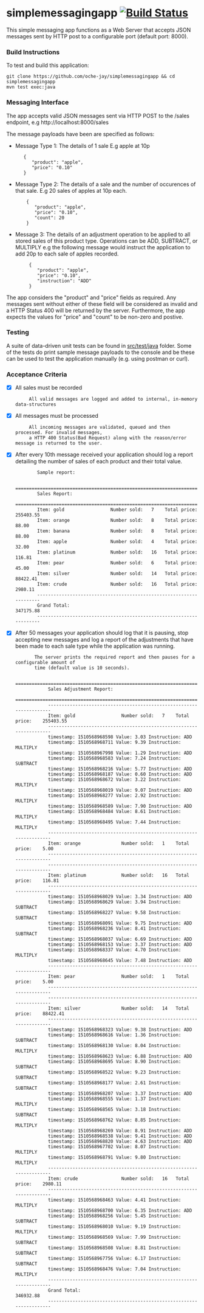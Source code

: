 # simplemessagingapp [![Build Status](https://travis-ci.org/oche-jay/simplemessagingapp.svg?branch=master)](https://travis-ci.org/oche-jay/simplemessagingapp)

This simple messaging app functions as a Web Server that accepts JSON messages sent by HTTP post to a configurable port 
(default port: 8000).

### Build Instructions
To test and build this application:

    git clone https://github.com/oche-jay/simplemessagingapp && cd simplemessagingapp
    mvn test exec:java
    
### Messaging Interface
 The app accepts valid JSON messages sent via HTTP POST to the /sales endpoint, e.g http://localhost:8000/sales
 
 The message payloads have been are specified as follows:
 
 - Message Type 1: The details of 1 sale E.g apple at 10p
          
          {
             "product": "apple",
             "price": "0.10"
          }
 
 - Message Type 2: The details of a sale and the number of occurences of
                   that sale. E.g 20 sales of apples at 10p each.
                   
           {
              "product": "apple",
              "price": "0.10",
              "count": 20
           }
                   
 - Message 3: The details of an adjustment operation to be
              applied to all stored sales of this product type. Operations can be ADD, SUBTRACT, or MULTIPLY 
              e.g the following message would instruct the application to add 20p to each sale of apples recorded.
              
            {
               "product": "apple",
               "price": "0.10",
               "instruction": "ADD"
            }  
 
 The app considers the "product" and "price" fields as required. Any messages sent without either of these
 field will be considered as invalid and a HTTP Status 400 will be returned by the server. Furthermore,
 the app expects the values for "price" and "count" to be non-zero and postive.
 
 ### Testing
A suite of data-driven unit tests can be found in [src/test/java](/src/test/java/) folder.
Some of the tests do print sample message payloads to the console and be these can be used to test
the application manually (e.g. using postman or curl).

 ### Acceptance Criteria                             

  - [x] All sales must be recorded
         
             All valid messages are logged and added to internal, in-memory data-structures
 
  - [x]  All messages must be processed  
             
              All incoming messages are validated, queued and then processed. For invalid messages, 
              a HTTP 400 Status(Bad Request) along with the reason/error message is returned to the user.          

  - [x] After every 10th message received your application should log a report detailing the number
                of sales of each product and their total value. 
                
                Sample report:
                
                ====================================================================
                Sales Report:
                ====================================================================
                Item: gold                 Number sold:   7    Total price:    255403.55
                Item: orange               Number sold:   8    Total price:    88.00
                Item: banana               Number sold:   8    Total price:    88.00
                Item: apple                Number sold:   4    Total price:    32.00
                Item: platinum             Number sold:   16   Total price:    116.81
                Item: pear                 Number sold:   6    Total price:    45.00
                Item: silver               Number sold:   14   Total price:    88422.41
                Item: crude                Number sold:   16   Total price:    2980.11
                --------------------------------------------------------------------
                Grand Total:                                              347175.88
                --------------------------------------------------------------------

                
  - [x] After 50 messages your application should log that it is pausing, stop accepting new messages and log a report of the adjustments that have been made to each sale type while the application was running.      
               
               The server prints the required report and then pauses for a configurable amount of 
               time (default value is 10 seconds).
               
                    ====================================================================
                    Sales Adjustment Report:
                    ====================================================================
                    --------------------------------------------------------------------
                    Item: gold                 Number sold:   7    Total price:    255403.55
                    --------------------------------------------------------------------
                    timestamp: 1510568968598 Value: 3.03 Instruction: ADD 
                    timestamp: 1510568968711 Value: 9.39 Instruction: MULTIPLY 
                    timestamp: 1510568967998 Value: 1.29 Instruction: ADD 
                    timestamp: 1510568968583 Value: 7.24 Instruction: SUBTRACT 
                    timestamp: 1510568968216 Value: 5.77 Instruction: ADD 
                    timestamp: 1510568968187 Value: 0.60 Instruction: ADD 
                    timestamp: 1510568968672 Value: 3.22 Instruction: MULTIPLY 
                    timestamp: 1510568968019 Value: 9.07 Instruction: ADD 
                    timestamp: 1510568968277 Value: 2.92 Instruction: MULTIPLY 
                    timestamp: 1510568968589 Value: 7.90 Instruction: ADD 
                    timestamp: 1510568968484 Value: 8.61 Instruction: MULTIPLY 
                    timestamp: 1510568968495 Value: 7.44 Instruction: MULTIPLY 
                    --------------------------------------------------------------------
                    Item: orange               Number sold:   1    Total price:    5.00
                    --------------------------------------------------------------------
                    --------------------------------------------------------------------
                    Item: platinum             Number sold:   16   Total price:    116.81
                    --------------------------------------------------------------------
                    timestamp: 1510568968029 Value: 3.34 Instruction: ADD 
                    timestamp: 1510568968629 Value: 3.94 Instruction: SUBTRACT 
                    timestamp: 1510568968227 Value: 9.58 Instruction: SUBTRACT 
                    timestamp: 1510568968091 Value: 9.75 Instruction: ADD 
                    timestamp: 1510568968236 Value: 8.41 Instruction: SUBTRACT 
                    timestamp: 1510568968037 Value: 6.69 Instruction: ADD 
                    timestamp: 1510568968153 Value: 3.37 Instruction: ADD 
                    timestamp: 1510568968337 Value: 4.70 Instruction: MULTIPLY 
                    timestamp: 1510568968645 Value: 7.48 Instruction: ADD 
                    --------------------------------------------------------------------
                    Item: pear                 Number sold:   1    Total price:    5.00
                    --------------------------------------------------------------------
                    --------------------------------------------------------------------
                    Item: silver               Number sold:   14   Total price:    88422.41
                    --------------------------------------------------------------------
                    timestamp: 1510568968323 Value: 9.38 Instruction: ADD 
                    timestamp: 1510568968616 Value: 1.36 Instruction: SUBTRACT 
                    timestamp: 1510568968130 Value: 8.04 Instruction: MULTIPLY 
                    timestamp: 1510568968623 Value: 6.88 Instruction: ADD 
                    timestamp: 1510568968695 Value: 8.90 Instruction: SUBTRACT 
                    timestamp: 1510568968522 Value: 9.23 Instruction: SUBTRACT 
                    timestamp: 1510568968177 Value: 2.61 Instruction: SUBTRACT 
                    timestamp: 1510568968207 Value: 3.37 Instruction: ADD 
                    timestamp: 1510568968555 Value: 1.37 Instruction: MULTIPLY 
                    timestamp: 1510568968565 Value: 3.18 Instruction: SUBTRACT 
                    timestamp: 1510568968762 Value: 8.85 Instruction: MULTIPLY 
                    timestamp: 1510568968269 Value: 8.91 Instruction: ADD 
                    timestamp: 1510568968538 Value: 9.41 Instruction: ADD 
                    timestamp: 1510568968820 Value: 4.63 Instruction: ADD 
                    timestamp: 1510568967702 Value: 8.07 Instruction: MULTIPLY 
                    timestamp: 1510568968791 Value: 9.80 Instruction: MULTIPLY 
                    --------------------------------------------------------------------
                    Item: crude                Number sold:   16   Total price:    2980.11
                    --------------------------------------------------------------------
                    timestamp: 1510568968463 Value: 4.41 Instruction: MULTIPLY 
                    timestamp: 1510568968700 Value: 6.35 Instruction: ADD 
                    timestamp: 1510568968256 Value: 5.45 Instruction: SUBTRACT 
                    timestamp: 1510568968010 Value: 9.19 Instruction: MULTIPLY 
                    timestamp: 1510568968569 Value: 7.99 Instruction: SUBTRACT 
                    timestamp: 1510568968508 Value: 8.81 Instruction: SUBTRACT 
                    timestamp: 1510568967756 Value: 6.17 Instruction: SUBTRACT 
                    timestamp: 1510568968476 Value: 7.04 Instruction: MULTIPLY 
                    --------------------------------------------------------------------
                    Grand Total:                                              346932.88
                    --------------------------------------------------------------------

